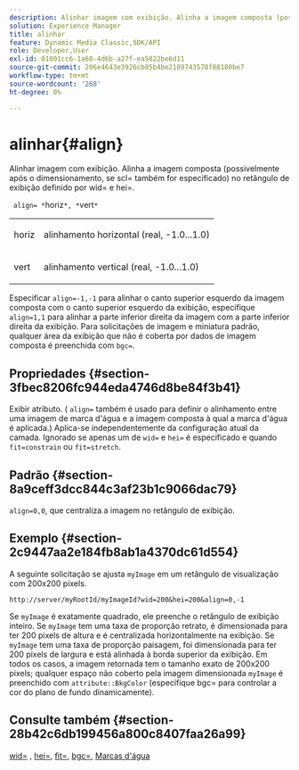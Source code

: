 ```yaml
---
description: Alinhar imagem com exibição. Alinha a imagem composta (possivelmente após o dimensionamento, se scl= também for especificado) no retângulo de exibição definido por wid= e hei=.
solution: Experience Manager
title: alinhar
feature: Dynamic Media Classic,SDK/API
role: Developer,User
exl-id: 01001cc6-1a60-4d6b-a27f-ea5822be6d11
source-git-commit: 206e4643e3926cb85b4be2189743578f88180be7
workflow-type: tm+mt
source-wordcount: '268'
ht-degree: 0%

---
```


# alinhar{#align}

Alinhar imagem com exibição. Alinha a imagem composta (possivelmente após o dimensionamento, se scl= também for especificado) no retângulo de exibição definido por wid= e hei=.

` align= *`horiz`*, *`vert`*`

<table id="simpletable_4CB26F72A56D4515B767C303F8E8A1CF"> 
 <tr class="strow"> 
  <td class="stentry"> <p> <span class="codeph"> <span class="varname"> horiz </span> </span> </p> </td> 
  <td class="stentry"> <p>alinhamento horizontal (real, -1.0...1.0) </p> </td> 
 </tr> 
 <tr class="strow"> 
  <td class="stentry"> <p> <span class="codeph"> <span class="varname"> vert </span> </span> </p> </td> 
  <td class="stentry"> <p>alinhamento vertical (real, -1.0...1.0) </p> </td> 
 </tr> 
</table>

Especificar `align=-1,-1` para alinhar o canto superior esquerdo da imagem composta com o canto superior esquerdo da exibição, especifique `align=1,1` para alinhar a parte inferior direita da imagem com a parte inferior direita da exibição. Para solicitações de imagem e miniatura padrão, qualquer área da exibição que não é coberta por dados de imagem composta é preenchida com `bgc=`.

## Propriedades {#section-3fbec8206fc944eda4746d8be84f3b41}

Exibir atributo. ( `align=` também é usado para definir o alinhamento entre uma imagem de marca d&#39;água e a imagem composta à qual a marca d&#39;água é aplicada.) Aplica-se independentemente da configuração atual da camada. Ignorado se apenas um de `wid=` e `hei=` é especificado e quando `fit=constrain` ou `fit=stretch`.

## Padrão {#section-8a9ceff3dcc844c3af23b1c9066dac79}

`align=0,0`, que centraliza a imagem no retângulo de exibição.

## Exemplo {#section-2c9447aa2e184fb8ab1a4370dc61d554}

A seguinte solicitação se ajusta `myImage` em um retângulo de visualização com 200x200 pixels.

`http://server/myRootId/myImageId?wid=200&hei=200&align=0,-1`

Se `myImage` é exatamente quadrado, ele preenche o retângulo de exibição inteiro. Se `myImage` tem uma taxa de proporção retrato, é dimensionada para ter 200 pixels de altura e é centralizada horizontalmente na exibição. Se `myImage` tem uma taxa de proporção paisagem, foi dimensionada para ter 200 pixels de largura e está alinhada à borda superior da exibição. Em todos os casos, a imagem retornada tem o tamanho exato de 200x200 pixels; qualquer espaço não coberto pela imagem dimensionada `myImage` é preenchido com `attribute::BkgColor` (especifique bgc= para controlar a cor do plano de fundo dinamicamente).

## Consulte também {#section-28b42c6db199456a800c8407faa26a99}

[wid=](../../../../../is-api/http-ref/image-serving-api-ref/c-http-protocol-reference/c-command-reference/r-is-http-wid.md#reference-bfeadcb67bf4485f851eb21345527e47) , [hei=](../../../../../is-api/http-ref/image-serving-api-ref/c-http-protocol-reference/c-command-reference/r-is-http-hei.md#reference-6d6f556ccc0e4b98a815e8a5c1944a96), [fit=](../../../../../is-api/http-ref/image-serving-api-ref/c-http-protocol-reference/c-command-reference/r-fit.md#reference-f11bff6d93d143d6b135de3a923bc989), [bgc=](../../../../../is-api/http-ref/image-serving-api-ref/c-http-protocol-reference/c-command-reference/r-bgc.md#reference-53376175f617446fbe5c69120f834b88), [Marcas d&#39;água](../../../../../is-api/http-ref/image-serving-api-ref/c-http-protocol-reference/c-syntax-and-features/r-watermarks.md#reference-35d2c3a2c98349b792921c6cb8e73832)
